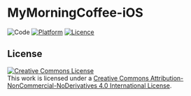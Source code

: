 # MyMorningCoffee-iOS

![Code](https://img.shields.io/badge/code-Swift-orange.svg)
[![Platform](https://img.shields.io/badge/platform-iOS-red.svg)](http://www.apple.com/ios/)
[![Licence](https://img.shields.io/badge/licence-CC%20BY--NC--ND%204.0-lightgrey.svg)](http://creativecommons.org/licenses/by-nc-nd/4.0/)


## License
[![Creative Commons License](https://i.creativecommons.org/l/by-nc-nd/4.0/88x31.png)](http://creativecommons.org/licenses/by-nc-nd/4.0/)  
This work is licensed under a [Creative Commons Attribution-NonCommercial-NoDerivatives 4.0 International License](http://creativecommons.org/licenses/by-nc-nd/4.0/).
